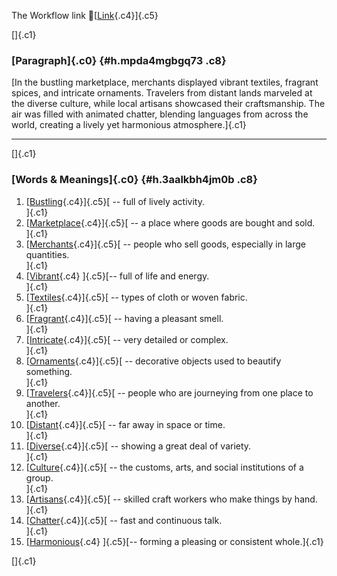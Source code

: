 The Workflow link
👏[[Link](https://www.google.com/url?q=http://www.google.com&sa=D&source=editors&ust=1759055921726458&usg=AOvVaw1WRi9TYbzSc2lG3_-Jjb8B){.c4}]{.c5}

[]{.c1}

### [Paragraph]{.c0} {#h.mpda4mgbgq73 .c8}

[In the bustling marketplace, merchants displayed vibrant textiles,
fragrant spices, and intricate ornaments. Travelers from distant lands
marveled at the diverse culture, while local artisans showcased their
craftsmanship. The air was filled with animated chatter, blending
languages from across the world, creating a lively yet harmonious
atmosphere.]{.c1}

------------------------------------------------------------------------

[]{.c1}

### [Words & Meanings]{.c0} {#h.3aalkbh4jm0b .c8}

1.  [[Bustling](https://www.google.com/url?q=http://www.google.com&sa=D&source=editors&ust=1759055921728089&usg=AOvVaw3bQq7i-g9JyFQz777gzjjN){.c4}]{.c5}[ --
    full of lively activity.\
    ]{.c1}
2.  [[Marketplace](https://www.google.com/url?q=http://www.google.com&sa=D&source=editors&ust=1759055921728422&usg=AOvVaw1-cJ_vkGpkU7RWWss6UPGR){.c4}]{.c5}[ --
    a place where goods are bought and sold.\
    ]{.c1}
3.  [[Merchants](https://www.google.com/url?q=http://www.google.com&sa=D&source=editors&ust=1759055921728648&usg=AOvVaw1UxMnyFl3PcCO4Fp7VZoZR){.c4}]{.c5}[ --
    people who sell goods, especially in large quantities.\
    ]{.c1}
4.  [[Vibrant](https://www.google.com/url?q=http://www.google.com&sa=D&source=editors&ust=1759055921728857&usg=AOvVaw1y62C_2OPqqV6Yj0PWMqnH){.c4}
    ]{.c5}[-- full of life and energy.\
    ]{.c1}
5.  [[Textiles](https://www.google.com/url?q=http://www.google.com&sa=D&source=editors&ust=1759055921729044&usg=AOvVaw1BFewhwPVq5fo41YEjxprk){.c4}]{.c5}[ --
    types of cloth or woven fabric.\
    ]{.c1}
6.  [[Fragrant](https://www.google.com/url?q=http://www.google.com&sa=D&source=editors&ust=1759055921729280&usg=AOvVaw3dXdqwgWPn89JKF5BimaO5){.c4}]{.c5}[ --
    having a pleasant smell.\
    ]{.c1}
7.  [[Intricate](https://www.google.com/url?q=http://www.google.com&sa=D&source=editors&ust=1759055921729522&usg=AOvVaw23aH5Ep9eT3-HqtupTlygI){.c4}]{.c5}[ --
    very detailed or complex.\
    ]{.c1}
8.  [[Ornaments](https://www.google.com/url?q=http://www.google.com&sa=D&source=editors&ust=1759055921729705&usg=AOvVaw131TG1oa4o1jISZXsPp7o7){.c4}]{.c5}[ --
    decorative objects used to beautify something.\
    ]{.c1}
9.  [[Travelers](https://www.google.com/url?q=http://www.google.com&sa=D&source=editors&ust=1759055921729956&usg=AOvVaw3qgtkXeDrzItotcZUVHIUx){.c4}]{.c5}[ --
    people who are journeying from one place to another.\
    ]{.c1}
10. [[Distant](https://www.google.com/url?q=http://www.google.com&sa=D&source=editors&ust=1759055921730262&usg=AOvVaw1HS2PP_Tbctdyt9tdRXleF){.c4}]{.c5}[ --
    far away in space or time.\
    ]{.c1}
11. [[Diverse](https://www.google.com/url?q=http://www.google.com&sa=D&source=editors&ust=1759055921730527&usg=AOvVaw1oSM7vUsmZ9zm3TeQ6Ins5){.c4}]{.c5}[ --
    showing a great deal of variety.\
    ]{.c1}
12. [[Culture](https://www.google.com/url?q=http://www.google.com&sa=D&source=editors&ust=1759055921730768&usg=AOvVaw2OvTMN7nRccIxbI3szerVZ){.c4}]{.c5}[ --
    the customs, arts, and social institutions of a group.\
    ]{.c1}
13. [[Artisans](https://www.google.com/url?q=http://www.google.com&sa=D&source=editors&ust=1759055921731067&usg=AOvVaw34NHcNId25uXulWKvALlCN){.c4}]{.c5}[ --
    skilled craft workers who make things by hand.\
    ]{.c1}
14. [[Chatter](https://www.google.com/url?q=http://www.google.com&sa=D&source=editors&ust=1759055921731363&usg=AOvVaw2FELZaKqt7O8GIOr9_linV){.c4}]{.c5}[ --
    fast and continuous talk.\
    ]{.c1}
15. [[Harmonious](https://www.google.com/url?q=http://www.google.com&sa=D&source=editors&ust=1759055921731587&usg=AOvVaw3JX3tKjzEu_06uLr_ZSH6h){.c4}
    ]{.c5}[-- forming a pleasing or consistent whole.]{.c1}

[]{.c1}

